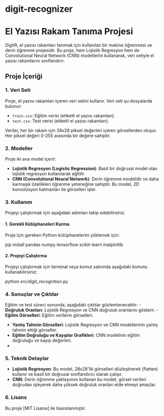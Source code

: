 # digit-recognizer
 
# El Yazısı Rakam Tanıma Projesi

DigitR, el yazısı rakamları tanımak için kullanılan bir makine öğrenmesi ve derin öğrenme projesidir. Bu proje, hem Lojistik Regresyon hem de Convolutional Neural Network (CNN) modellerini kullanarak,  veri setiyle el yazısı rakamlarını sınıflandırır.

## Proje İçeriği

### 1. **Veri Seti**
Proje, el yazısı rakamları içeren veri setini kullanır. Veri seti şu dosyalarda bulunur:
- `train.csv`: Eğitim verisi (etiketli el yazısı rakamları).
- `test.csv`: Test verisi (etiketli el yazısı rakamları).

Veriler, her bir rakam için 28x28 piksel değerleri içeren görsellerden oluşur. Her piksel değeri 0-255 arasında bir değere sahiptir.

### 2. **Modeller**
Proje iki ana model içerir:
- **Lojistik Regresyon (Logistic Regression)**: Basit bir doğrusal model olan lojistik regresyon kullanılarak eğitilir.
- **CNN (Convolutional Neural Network)**: Derin öğrenme modelidir ve daha karmaşık özellikleri öğrenme yeteneğine sahiptir. Bu model, 2D konvolüsyon katmanları ile görselleri işler.

### 3. **Kullanım**
Projeyi çalıştırmak için aşağıdaki adımları takip edebilirsiniz.

#### 1. Gerekli Kütüphaneleri Kurma
Proje için gereken Python kütüphanelerini yüklemek için:

pip install pandas numpy tensorflow scikit-learn matplotlib

#### 2. Projeyi Çalıştırma
Projeyi çalıştırmak için terminal veya komut satırında aşağıdaki komutu kullanabilirsiniz:

python src/digit_recognition.py

### 4. **Sonuçlar ve Çıktılar**
Eğitim ve test süreci sonunda, aşağıdaki çıktılar gözlemlenecektir:
-**Doğruluk Oranları**: Lojistik Regresyon ve CNN doğruluk oranlarını gösterir.
-**Eğitim Görselleri**: Eğitim verilerin görselleri.
- **Yanlış Tahmin Görselleri**: Lojistik Regresyon ve CNN modellerinin yanlış tahmin ettiği görseller.
- **Eğitim Doğruluğu ve Kayıplar Grafikleri**: CNN modelinin eğitim doğruluğu ve kayıp değerleri.
- 

### 5. **Teknik Detaylar**
- **Lojistik Regresyon**: Bu model, 28x28'lik görselleri düzleştirerek (flatten) kullanır ve basit bir doğrusal sınıflandırıcı olarak çalışır.
- **CNN**: Derin öğrenme yaklaşımını kullanan bu model, görsel verileri doğrudan işleyerek daha yüksek doğruluk oranları elde etmeyi amaçlar.

### 6. **Lisans**
Bu proje [MIT Lisansı] ile lisanslanmıştır.

